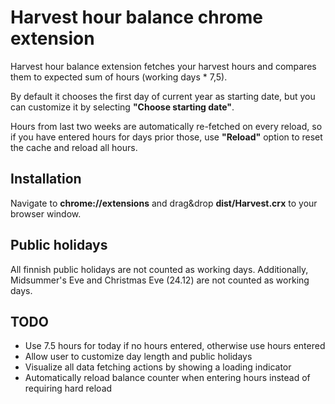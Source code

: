 # Harvest hour balance chrome extension

Harvest hour balance extension fetches your harvest hours and compares them to expected sum of hours (working days * 7,5).

By default it chooses the first day of current year as starting date, but you can customize it by selecting **"Choose starting date"**.

Hours from last two weeks are automatically re-fetched on every reload, so if you have entered hours for days prior those, use **"Reload"** option to reset the cache and reload all hours.

## Installation

Navigate to **chrome://extensions** and drag&drop **dist/Harvest.crx** to your browser window.

## Public holidays
All finnish public holidays are not counted as working days.
Additionally, Midsummer's Eve and Christmas Eve (24.12) are not counted as working days.

## TODO
* Use 7.5 hours for today if no hours entered, otherwise use hours entered
* Allow user to customize day length and public holidays
* Visualize all data fetching actions by showing a loading indicator
* Automatically reload balance counter when entering hours instead of requiring hard reload